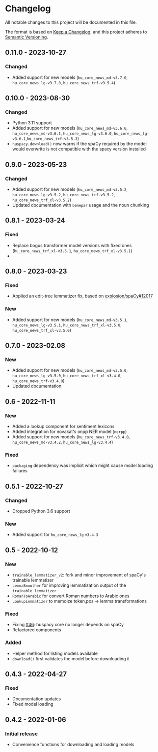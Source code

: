 # Changelog

All notable changes to this project will be documented in this file.

The format is based on [Keep a Changelog](https://keepachangelog.com/en/1.0.0/),
and this project adheres to [Semantic Versioning](https://semver.org/spec/v2.0.0.html).

## 0.11.0 - 2023-10-27
### Changed
- Added support for new models  (`hu_core_news_md-v3.7.0`, `hu_core_news_lg-v3.7.0`, `hu_core_news_trf-v3.5.4`)

## 0.10.0 - 2023-08-30
### Changed
- Python 3.11 support
- Added support for new models  (`hu_core_news_md-v3.6.0`, `hu_core_news_md-v3.6.1`, `hu_core_news_lg-v3.6.0`, `hu_core_news_lg-v3.6.1`,`hu_core_news_trf-v3.5.3`)
- `huspacy.download()` now warns if the spaCy required by the model would overwrite is not compatible with the spacy version installed

## 0.9.0 - 2023-05-23
### Changed
- Added support for new models (`hu_core_news_md-v3.5.2`, `hu_core_news_lg-v3.5.2`, `hu_core_news_trf-v3.5.2`, `hu_core_news_trf_xl-v3.5.2`)
- Updated documentation with `benepar` usage and the noun chunking

## 0.8.1 - 2023-03-24
### Fixed
- Replace bogus transformer model versions with fixed ones (`hu_core_news_trf_xl-v3.5.1`, `hu_core_news_trf_xl-v3.5.1`)
- 
## 0.8.0 - 2023-03-23
### Fixed
- Applied an edit-tree lemmatizer fix, based on [explosion/spaCy#12017](https://github.com/explosion/spaCy/pull/12017)
### New
- Added support for new models (`hu_core_news_md-v3.5.1`, `hu_core_news_lg-v3.5.1`, `hu_core_news_trf_xl-v3.5.0`, `hu_core_news_trf_xl-v3.5.0`)

## 0.7.0 - 2023-02.08
### New
- Added support for new models (`hu_core_news_md-v3.5.0`, `hu_core_news_lg-v3.5.0`, `hu_core_news_trf_xl-v3.4.0`, `hu_core_news_trf-v3.4.0`)
- Updated documentation

## 0.6 - 2022-11-11
### New
- Added a lookup component for sentiment lexicons
- Added integration for novakat's onpp NER model (`nerpp`)
- Added support for new models (`hu_core_news_trf-v3.4.0`, `hu_core_news_md-v3.4.2`, `hu_core_news_lg-v3.4.4`)

### Fixed
- `packaging` dependency was implicit which might cause model loading failures

## 0.5.1 - 2022-10-27
### Changed
- Dropped Python 3.6 support

### New
- Added support for `hu_core_news_lg` `v3.4.3`

## 0.5 - 2022-10-12
### New
- `trainable_lemmatizer_v2`: fork and minor improvement of spaCy's trainable lemmatizer
- `LemmaSmoother` for improving lemmatization output of the `trainable_lemmatizer`
- `RomanToArabic` for convert Roman numbers to Arabic ones
- `LookupLemmatizer` to memoize token,pos -> lemma transformations

### Fixed
- Fixing [#46](https://github.com/huspacy/huspacy/issues/46): huspacy core no longer depends on spaCy
- Refactored components

### Added
- Helper method for listing models available
- `download()` first validates the model before downloading it

## 0.4.3 - 2022-04-27
### Fixed
- Documentation updates
- Fixed model loading

## 0.4.2 - 2022-01-06
### Initial release
- Convenience functions for downloading and loading models


